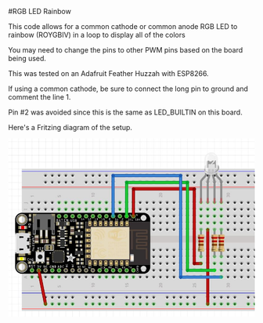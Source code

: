#RGB LED Rainbow

This code allows for a common cathode or common anode RGB LED to rainbow (ROYGBIV) in a loop to display all of the colors

You may need to change the pins to other PWM pins based on the board being used.

This was tested on an Adafruit Feather Huzzah with ESP8266. 

If using a common cathode, be sure to connect the long pin to ground and comment the line 1. 

Pin #2 was avoided since this is the same as LED_BUILTIN on this board.

Here's a Fritzing diagram of the setup.

![Fritzing diagram](fritzing/Fritzing_RGB_LED_Rainbow_Image.JPG)